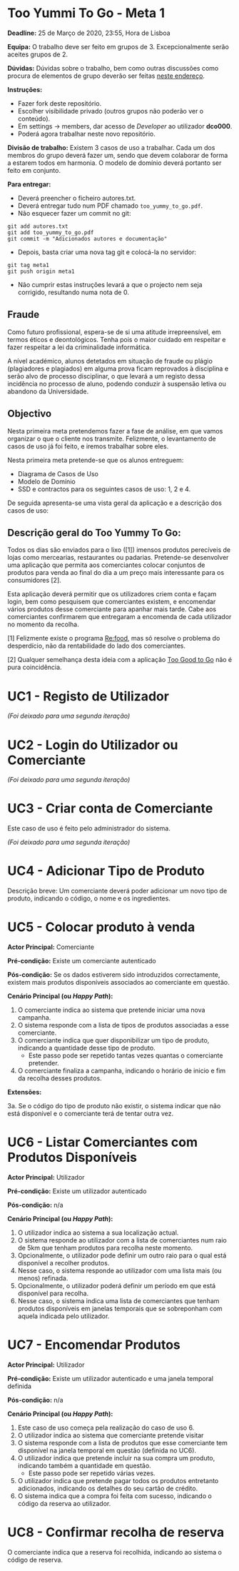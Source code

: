 Too Yummi To Go - Meta 1
========================

**Deadline:** 25 de Março de 2020, 23:55, Hora de Lisboa

**Equipa:** O trabalho deve ser feito em grupos de 3. Excepcionalmente serão aceites grupos de 2.

**Dúvidas:** Dúvidas sobre o trabalho, bem como outras discussões como procura de elementos de grupo deverão ser feitas [neste endereço](https://git.alunos.di.fc.ul.pt/dco0001/dco_1920/issues).

**Instruções:** 

* Fazer fork deste repositório. 
* Escolher visibilidade privado (outros grupos não poderão ver o conteúdo). 
* Em settings -> members, dar acesso de _Developer_ ao utilizador **dco000**. 
* Poderá agora trabalhar neste novo repositório. 

**Divisão de trabalho:** Existem 3 casos de uso a trabalhar. Cada um dos membros do grupo deverá fazer um, sendo que devem colaborar de forma a estarem todos em harmonia. O modelo de domínio deverá portanto ser feito em conjunto.

**Para entregar:** 

* Deverá preencher o ficheiro autores.txt. 
* Deverá entregar tudo num PDF chamado ```too_yummy_to_go.pdf```. 
* Não esquecer fazer um commit no git:

```
git add autores.txt
git add too_yummy_to_go.pdf
git commit -m "Adicionados autores e documentação"
```

* Depois, basta criar uma nova tag git e colocá-la no servidor:

```
git tag meta1
git push origin meta1
```

* Não cumprir estas instruções levará a que o projecto nem seja corrigido, resultando numa nota de 0.

Fraude
------

Como futuro profissional, espera-se de si uma atitude irrepreensível,
em termos éticos e deontológicos. Tenha pois o maior cuidado em
respeitar e fazer respeitar a lei da criminalidade informática.

A nível académico, alunos detetados em situação de fraude ou plágio
(plagiadores e plagiados) em alguma prova ficam reprovados à
disciplina e serão alvo de processo disciplinar, o que levará a um
registo dessa incidência no processo de aluno, podendo conduzir à
suspensão letiva ou abandono da Universidade.

Objectivo
---------

Nesta primeira meta pretendemos fazer a fase de análise, em que vamos
organizar o que o cliente nos transmite. Felizmente, o levantamento de casos
de uso já foi feito, e iremos trabalhar sobre eles.

Nesta primeira meta pretende-se que os alunos entreguem:

* Diagrama de Casos de Uso
* Modelo de Domínio
* SSD e contractos para os seguintes casos de uso: 1, 2 e 4.

De seguida apresenta-se uma vista geral da aplicação e a descrição dos casos de uso:


Descrição geral do Too Yummy To Go:
-----------------------------

Todos os dias são enviados para o lixo ([1]) imensos produtos perecíveis de lojas como mercearias, restaurantes ou padarias. Pretende-se desenvolver uma aplicação que permita aos comerciantes colocar conjuntos de produtos para venda ao final do dia a um preço mais interessante para os consumidores [2].

Esta aplicação deverá permitir que os utilizadores criem conta e façam login, bem como pesquisem que comerciantes existem, e encomendar vários produtos desse comerciante para apanhar mais tarde. Cabe aos comerciantes confirmarem que entregaram a encomenda de cada utilizador no momento da recolha.

[1] Felizmente existe o programa [Re:food](https://www.re-food.org/pt), mas só resolve o problema do desperdício, não da rentabilidade do lado dos comerciantes.

[2] Qualquer semelhança desta ideia com a aplicação [Too Good to Go](https://toogoodtogo.pt/pt) não é pura coincidência.


UC1 - Registo de Utilizador
===========================

_(Foi deixado para uma segunda iteração)_

UC2 - Login do Utilizador ou Comerciante
========================================

_(Foi deixado para uma segunda iteração)_

UC3 - Criar conta de Comerciante
================================

Este caso de uso é feito pelo administrador do sistema.

_(Foi deixado para uma segunda iteração)_

UC4 - Adicionar Tipo de Produto
===============================

Descrição breve: Um comerciante deverá poder adicionar um novo tipo de produto, indicando o código, o nome e os ingredientes.

UC5 - Colocar produto à venda
==================================

**Actor Principal:** Comerciante

**Pré-condição:** Existe um comerciante autenticado

**Pós-condição:** Se os dados estiverem sido introduzidos correctamente, existem mais produtos disponíveis associados ao comerciante em questão.

**Cenário Principal (ou _Happy Path_):**

1. O comerciante indica ao sistema que pretende iniciar uma nova campanha.
2. O sistema responde com a lista de tipos de produtos associadas a esse comerciante.
3. O comerciante indica que quer disponibilizar um tipo de produto, indicando a quantidade desse tipo de produto.
	* Este passo pode ser repetido tantas vezes quantas o comerciante pretender.
4. O comerciante finaliza a campanha, indicando o horário de inicio e fim da recolha desses produtos.

**Extensões:**

3a. Se o código do tipo de produto não existir, o sistema indicar que não está disponível e o comerciante terá de tentar outra vez.

UC6 - Listar Comerciantes com Produtos Disponíveis
==================================================

**Actor Principal:** Utilizador

**Pré-condição:** Existe um utilizador autenticado

**Pós-condição:** n/a

**Cenário Principal (ou _Happy Path_):**

1. O utilizador indica ao sistema a sua localização actual.
2. O sistema responde ao utilizador com a lista de comerciantes num raio de 5km que tenham produtos para recolha neste momento.
3. Opcionalmente, o utilizador pode definir um outro raio para o qual está disponível a recolher produtos.
4. Nesse caso, o sistema responde ao utilizador com uma lista mais (ou menos) refinada.
5. Opcionalmente, o utilizador poderá definir um período em que está disponível para recolha.
6. Nesse caso, o sistema indica uma lista de comerciantes que tenham produtos disponíveis em janelas temporais que se sobreponham com aquela indicada pelo utilizador.


UC7 - Encomendar Produtos
=========================

**Actor Principal:** Utilizador

**Pré-condição:** Existe um utilizador autenticado e uma janela temporal definida

**Pós-condição:** n/a

**Cenário Principal (ou _Happy Path_):**

1. Este caso de uso começa pela realização do caso de uso 6.
2. O utilizador indica ao sistema que comerciante pretende visitar
3. O sistema responde com a lista de produtos que esse comerciante tem disponível na janela temporal em questão (definida no UC6).
4. O utilizador indica que pretende incluir na sua compra um produto, indicando também a quantidade em questão.
	* Este passo pode ser repetido várias vezes.
5. O utilizador indica que pretende pagar todos os produtos entretanto adicionados, indicando os detalhes do seu cartão de crédito.
6. O sistema indica que a compra foi feita com sucesso, indicando o código da reserva ao utilizador.

UC8 - Confirmar recolha de reserva
==================================

O comerciante indica que a reserva foi recolhida, indicando ao sistema o código de reserva.